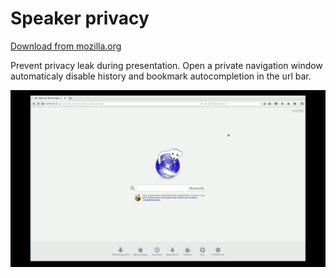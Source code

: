 # Speaker privacy

[Download from mozilla.org](https://addons.mozilla.org/fr/firefox/addon/speaker-privacy/)

Prevent privacy leak during presentation. Open a private navigation window
automaticaly disable history and bookmark autocompletion in the url bar.

![Screencast](screencast.gif)
